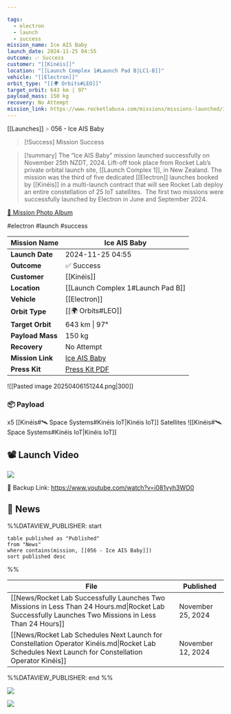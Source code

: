 ```yaml
---

tags:
  - electron
  - launch
  - success
mission_name: Ice AIS Baby
launch_date: 2024-11-25 04:55
outcome: ✅ Success
customer: "[[Kinéis]]"
location: "[[Launch Complex 1#Launch Pad B|LC1-B]]"
vehicle: "[[Electron]]"
orbit_type: "[[🌍 Orbits#LEO]]"
target_orbit: 643 km | 97°
payload_mass: 150 kg
recovery: No Attempt
mission_link: https://www.rocketlabusa.com/missions/missions-launched/ice-ais-baby/
---
```

[[Launches]]  <span style="color: LightSlateGray">></span>  056 - Ice AIS Baby

>[!Success] Mission Success

>[!summary]
The “Ice AIS Baby” mission launched successfully on November 25th NZDT, 2024. Lift-off took place from Rocket Lab’s private orbital launch site, [[Launch Complex 1]], in New Zealand. The mission was the third of five dedicated [[Electron]] launches booked by [[Kinéis]] in a multi-launch contract that will see Rocket Lab deploy an entire constellation of 25 IoT satellites.  The first two missions were successfully launched by Electron in June and September 2024. 
>
[📸 Mission Photo Album](https://www.flickr.com/photos/rocketlab/albums/72177720322166233/)

#electron #launch #success

| **Mission Name** | Ice AIS Baby                                                                          |
| ---------------- | ------------------------------------------------------------------------------------- |
| **Launch Date**  | 2024-11-25 04:55                                                                      |
| **Outcome**      | ✅ Success                                                                             |
| **Customer**     | [[Kinéis]]                                                                            |
| **Location**     | [[Launch Complex 1#Launch Pad B]]                                                     |
| **Vehicle**      | [[Electron]]                                                                          |
| **Orbit Type**   | [[🌍 Orbits#LEO]]                                                                     |
| **Target Orbit** | 643 km &#124; 97°                                                                     |
| **Payload Mass** | 150 kg                                                                                |
| **Recovery**     | No Attempt                                                                            |
| **Mission Link** | [Ice AIS Baby](https://www.rocketlabusa.com/missions/missions-launched/ice-ais-baby/) |
| **Press Kit**    | [Press Kit PDF](https://rocketlabcorp.com/assets/Uploads/Ice-AIS-Baby-Press-Kit2.pdf) |

![[Pasted image 20250406151244.png|300]]

### 📦 Payload

x5 [[Kinéis#🛰️ Space Systems#Kinéis IoT|Kinéis IoT]] Satellites ![[Kinéis#🛰️ Space Systems#Kinéis IoT|Kinéis IoT]]

## 📽️ Launch Video

![](https://www.youtube.com/watch?v=i081vyh3WO0)

🔗 Backup Link: https://www.youtube.com/watch?v=i081vyh3WO0

## 📰 News
%%DATAVIEW_PUBLISHER: start
```
table published as "Published"
from "News"
where contains(mission, [[056 - Ice AIS Baby]])
sort published desc
```
%%

| File                                                                                                                                                 | Published         |
| ---------------------------------------------------------------------------------------------------------------------------------------------------- | ----------------- |
| [[News/Rocket Lab Successfully Launches Two Missions in Less Than 24 Hours.md\|Rocket Lab Successfully Launches Two Missions in Less Than 24 Hours]] | November 25, 2024 |
| [[News/Rocket Lab Schedules Next Launch for Constellation Operator Kinéis.md\|Rocket Lab Schedules Next Launch for Constellation Operator Kinéis]]   | November 12, 2024 |

%%DATAVIEW_PUBLISHER: end %%

![](https://x.com/RocketLab/status/1860780281986535895)

![](https://x.com/RocketLab/status/1860163019550192020)